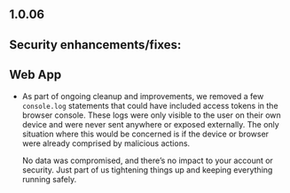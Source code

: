 ## 1.0.06

## Security enhancements/fixes:

## Web App

* As part of ongoing cleanup and improvements, we removed a few `console.log` statements that could have included access tokens in the browser console. These logs were only visible to the user on their own device and were never sent anywhere or exposed externally. The only situation where this would be concerned is if the device or browser were already comprised by malicious actions.

  No data was compromised, and there’s no impact to your account or security. Just part of us tightening things up and keeping everything running safely.
